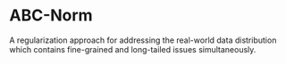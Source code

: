 # ABC-Norm
A regularization approach for addressing the real-world data distribution which contains fine-grained and long-tailed issues  simultaneously.
